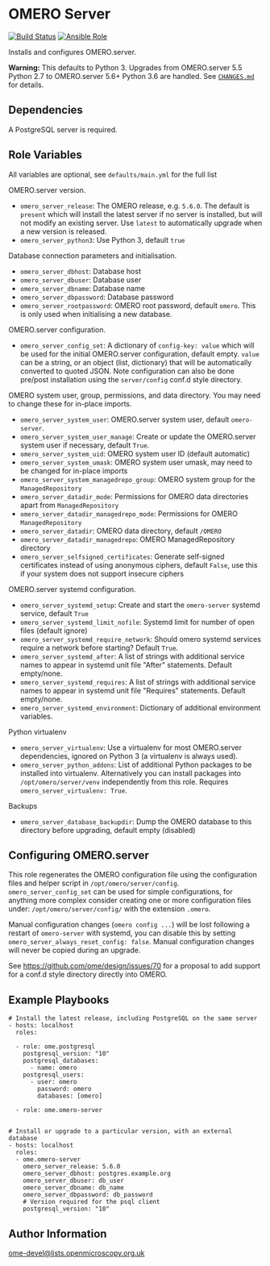 OMERO Server
============

[![Build Status](https://travis-ci.org/ome/ansible-role-omero-server.svg)](https://travis-ci.org/ome/ansible-role-omero-server)
[![Ansible Role](https://img.shields.io/ansible/role/41085.svg)](https://galaxy.ansible.com/ome/omero_server/)

Installs and configures OMERO.server.

**Warning:** This defaults to Python 3.
Upgrades from OMERO.server 5.5 Python 2.7 to OMERO.server 5.6+ Python 3.6 are handled.
See [`CHANGES.md`](./CHANGES.md) for details.


Dependencies
------------

A PostgreSQL server is required.



Role Variables
--------------

All variables are optional, see `defaults/main.yml` for the full list

OMERO.server version.
- `omero_server_release`: The OMERO release, e.g. `5.6.0`.
  The default is `present` which will install the latest server if no server is installed, but will not modify an existing server.
  Use `latest` to automatically upgrade when a new version is released.
- `omero_server_python3`: Use Python 3, default `true`

Database connection parameters and initialisation.
- `omero_server_dbhost`: Database host
- `omero_server_dbuser`: Database user
- `omero_server_dbname`: Database name
- `omero_server_dbpassword`: Database password
- `omero_server_rootpassword`: OMERO root password, default `omero`.
  This is only used when initialising a new database.

OMERO.server configuration.
- `omero_server_config_set`: A dictionary of `config-key: value` which will be used for the initial OMERO.server configuration, default empty.
  `value` can be a string, or an object (list, dictionary) that will be automatically converted to quoted JSON.
  Note configuration can also be done pre/post installation using the `server/config` conf.d style directory.

OMERO system user, group, permissions, and data directory.
You may need to change these for in-place imports.
- `omero_server_system_user`: OMERO.server system user, default `omero-server`.
- `omero_server_system_user_manage`: Create or update the OMERO.server system user if necessary, default `True`.
- `omero_server_system_uid`: OMERO system user ID (default automatic)
- `omero_server_system_umask`: OMERO system user umask, may need to be changed for in-place imports
- `omero_server_system_managedrepo_group`: OMERO system group for the `ManagedRepository`
- `omero_server_datadir_mode`: Permissions for OMERO data directories apart from `ManagedRepository`
- `omero_server_datadir_managedrepo_mode`: Permissions for OMERO `ManagedRepository`
- `omero_server_datadir`: OMERO data directory, default `/OMERO`
- `omero_server_datadir_managedrepo`: OMERO ManagedRepository directory
- `omero_server_selfsigned_certificates`: Generate self-signed certificates instead of using anonymous ciphers, default `False`, use this if your system does not support insecure ciphers

OMERO.server systemd configuration.
- `omero_server_systemd_setup`: Create and start the `omero-server` systemd service, default `True`
- `omero_server_systemd_limit_nofile`: Systemd limit for number of open files (default ignore)
- `omero_server_systemd_require_network`: Should omero systemd services require a network before starting? Default `True`.
- `omero_server_systemd_after`: A list of strings with additional service names to appear in systemd unit file "After" statements. Default empty/none.
- `omero_server_systemd_requires`: A list of strings with additional service names to appear in systemd unit file "Requires" statements. Default empty/none.
- `omero_server_systemd_environment`: Dictionary of additional environment variables.

Python virtualenv
- `omero_server_virtualenv`: Use a virtualenv for most OMERO.server dependencies, ignored on Python 3 (a virtualenv is always used).
- `omero_server_python_addons`: List of additional Python packages to be installed into virtualenv.
  Alternatively you can install packages into `/opt/omero/server/venv` independently from this role.
  Requires `omero_server_virtualenv: True`.

Backups
- `omero_server_database_backupdir`: Dump the OMERO database to this directory before upgrading, default empty (disabled)


Configuring OMERO.server
------------------------

This role regenerates the OMERO configuration file using the configuration files and helper script in `/opt/omero/server/config`.
`omero_server_config_set` can be used for simple configurations, for anything more complex consider creating one or more configuration files under: `/opt/omero/server/config/` with the extension `.omero`.

Manual configuration changes (`omero config ...`) will be lost following a restart of `omero-server` with systemd, you can disable this by setting `omero_server_always_reset_config: false`.
Manual configuration changes will never be copied during an upgrade.

See https://github.com/ome/design/issues/70 for a proposal to add support for a conf.d style directory directly into OMERO.


Example Playbooks
-----------------

    # Install the latest release, including PostgreSQL on the same server
    - hosts: localhost
      roles:

      - role: ome.postgresql
        postgresql_version: "10"
        postgresql_databases:
          - name: omero
        postgresql_users:
          - user: omero
            password: omero
            databases: [omero]

      - role: ome.omero-server


    # Install or upgrade to a particular version, with an external database
    - hosts: localhost
      roles:
      - ome.omero-server
        omero_server_release: 5.6.0
        omero_server_dbhost: postgres.example.org
        omero_server_dbuser: db_user
        omero_server_dbname: db_name
        omero_server_dbpassword: db_password
        # Version required for the psql client
        postgresql_version: "10"


Author Information
------------------

ome-devel@lists.openmicroscopy.org.uk
